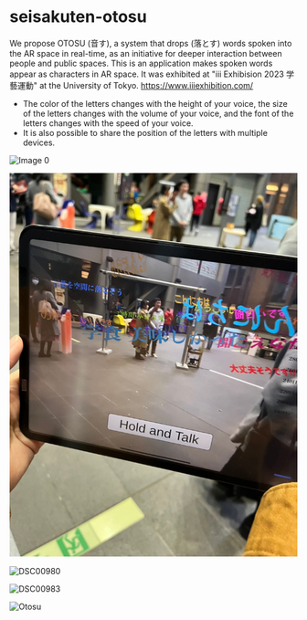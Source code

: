 # seisakuten-otosu
We propose OTOSU (音す), a system that drops (落とす) words spoken into the AR space in real-time, as an initiative for deeper interaction between people and public spaces. 
This is an application makes spoken words appear as characters in AR space.
It was exhibited at "iii Exhibision 2023 学藝運動" at the University of Tokyo. https://www.iiiexhibition.com/

- The color of the letters changes with the height of your voice, the size of the letters changes with the volume of your voice, and the font of the letters changes with the speed of your voice.
- It is also possible to share the position of the letters with multiple devices.

![Image 0](images/otosu.PNG)

![Image 1](images/otosu1.jpg)

![DSC00980](https://github.com/hlppp/seisakuten-otosu/assets/91582244/a75bc724-20b3-497f-bc09-1520658326ed)

![DSC00983](https://github.com/hlppp/seisakuten-otosu/assets/91582244/f23a4ac1-8d71-42b0-92a7-f54ca7cb2889)

<img width="1024" alt="Otosu" src="https://github.com/hlppp/seisakuten-otosu/assets/91582244/7b1cda38-1a35-4719-82fb-87c856ffdc02">
